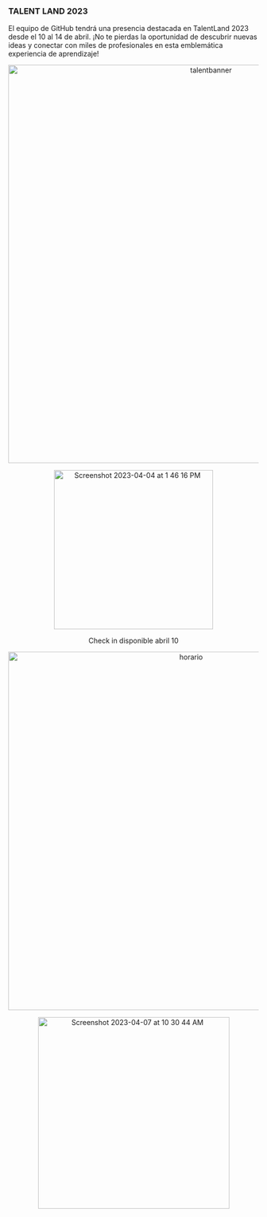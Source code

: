 ### TALENT LAND 2023

El equipo de GitHub tendrá una presencia destacada en TalentLand 2023 desde el 10 al 14 de abril.
¡No te pierdas la oportunidad de descubrir nuevas ideas y conectar con miles de profesionales en esta emblemática experiencia de aprendizaje!

<p align="center">
  
<img width="800" alt="talentbanner" src="https://user-images.githubusercontent.com/20666190/228399169-24d4e9c1-e7e9-4b99-a7f6-2aae2904a86f.jpg">

<p align="center">
  
<img width="320" alt="Screenshot 2023-04-04 at 1 46 16 PM" src="https://user-images.githubusercontent.com/20666190/229875076-6cec5b3e-70de-4bec-952f-096bb0f83e5c.png">
    
<p align="center">
Check in disponible abril 10

<p align="center">

<img width="720" alt="horario" src="https://user-images.githubusercontent.com/20666190/229881243-11be23b1-45f7-4e20-ac38-93063abb0dcc.png">

<p align="center">
<img width="385" alt="Screenshot 2023-04-07 at 10 30 44 AM" src="https://user-images.githubusercontent.com/20666190/230626073-c8c365ee-38d2-4e6d-b2ad-7a8a4a015bfa.png">
